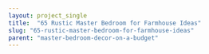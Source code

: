 ```yaml
---
layout: project_single
title:  "65 Rustic Master Bedroom for Farmhouse Ideas"
slug: "65-rustic-master-bedroom-for-farmhouse-ideas"
parent: "master-bedroom-decor-on-a-budget"
---
```

 